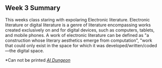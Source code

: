 ## Week 3 Summary

This weeks class staring with expolaring Electronic literature. 
Electronic literature or digital literature is a genre of literature encompassing works created exclusively on and for digital devices, such as computers, tablets, and mobile phones. A work of electronic literature can be defined as "a construction whose literary aesthetics emerge from computation", "work that could only exist in the space for which it was developed/written/coded—the digital space.

*Can not be printed
[*AI Dungeon*](https://play.aidungeon.io/)
